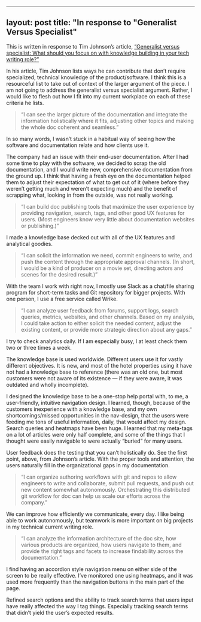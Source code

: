 ----
layout: post
title: "In response to "Generalist Versus Specialist"
----

<p>This is written in response to Tim Johnson’s article, <a href="http://idratherbewriting.com/2016/12/20/changing-roles-of-technical-writers/">“Generalist versus specialist: What should you focus on with knowledge building in your tech writing role?”</a></p>

<p>In his article, Tim Johnson lists ways he can contribute that don’t require specialized, technical knowledge of the product/software. I think this is a resourceful list to take out of context of the larger argument of the piece. I am not going to address the generalist versus specialist argument. Rather, I would like to flesh out how I fit into my current workplace on each of these criteria he lists.</p>

<blockquote>“I can see the larger picture of the documentation and integrate the information holistically where it fits, adjusting other topics and making the whole doc coherent and seamless.”</blockquote>

<p>In so many words, I wasn’t stuck in a habitual way of seeing how the software and documentation relate and how clients use it.</p>

<p>The company had an issue with their end-user documentation. After I had some time to play with the software, we decided to scrap the old documentation, and I would write new, comprehensive documentation from the ground up. I think that having a fresh eye on the documentation helped them to adjust their expectation of what to get out of it (where before they weren’t getting much and weren’t expecting much) and the benefit of scrapping what, looking in from the outside, was not really working.</p>

<blockquote>“I can build doc publishing tools that maximize the user experience by providing navigation, search, tags, and other good UX features for users. (Most engineers know very little about documentation websites or publishing.)”</blockquote>

<p>I made a knowledge base decked out with all of the UX features and analytical goodies.</p>

<blockquote>“I can solicit the information we need, commit engineers to write, and push the content through the appropriate approval channels. (In short, I would be a kind of producer on a movie set, directing actors and scenes for the desired result.)”</blockquote>

<p>With the team I work with right now, I mostly use Slack as a chat/file sharing program for short-term tasks and Git repository for bigger projects. With one person, I use a free service called Wrike.</p>

<blockquote>“I can analyze user feedback from forums, support logs, search queries, metrics, websites, and other channels. Based on my analysis, I could take action to either solicit the needed content, adjust the existing content, or provide more strategic direction about any gaps.”</blockquote>

<p>I try to check analytics daily. If I am especially busy, I at least check them two or three times a week.</p>

<p>The knowledge base is used worldwide. Different users use it for vastly different objectives. It is new, and most of the hotel properties using it have not had a knowledge base to reference (there was an old one, but most customers were not aware of its existence — if they were aware, it was outdated and wholly incomplete).</p>

<p>I designed the knowledge base to be a one-stop help portal with, to me, a user-friendly, intuitive navigation design. I learned, though, because of the customers inexperience with a knowledge base, and my own shortcomings/missed opportunities in the nav-design, that the users were feeding me tons of useful information, daily, that would affect my design. Search queries and heatmaps have been huge. I learned that my meta-tags on a lot of articles were only half complete, and some of the things that I thought were easily navigable to were actually “buried” for many users.</p>

<p>User feedback does the testing that you can’t holistically do. See the first point, above, from Johnson’s article. With the proper tools and attention, the users naturally fill in the organizational gaps in my documentation.</p>

<blockquote>“I can organize authoring workflows with git and repos to allow engineers to write and collaborate, submit pull requests, and push out new content somewhat autonomously. Orchestrating this distributed git workflow for doc can help us scale our efforts across the company.”</blockquote>

<p>We can improve how efficiently we communicate, every day. I like being able to work autonomously, but teamwork is more important on big projects in my technical current writing role.</p>

<blockquote>“I can analyze the information architecture of the doc site, how various products are organized, how users navigate to them, and provide the right tags and facets to increase findability across the documentation.”</blockquote>

<p>I find having an accordion style navigation menu on either side of the screen to be really effective. I’ve monitored one using heatmaps, and it was used more frequently than the navigation buttons in the main part of the page.</p>

<p>Refined search options and the ability to track search terms that users input have really affected the way I tag things. Especially tracking search terms that didn’t yield the user’s expected results.</p>
